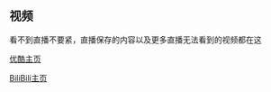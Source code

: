 ## 视频

看不到直播不要紧，直播保存的内容以及更多直播无法看到的视频都在这

[优酷主页](http://i.youku.com/lingliqianxun)

[BiliBili主页](http://space.bilibili.com/73414137)
